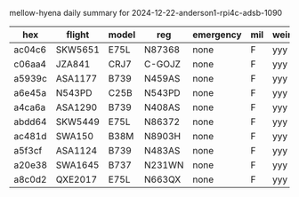 mellow-hyena daily summary for 2024-12-22-anderson1-rpi4c-adsb-1090

|hex|flight|model|reg|emergency|mil|weirdo|
|--|--|--|--|--|--|--|
|ac04c6|SKW5651|E75L|N87368|none|F|yyy|
|c06aa4|JZA841|CRJ7|C-GOJZ|none|F|yyy|
|a5939c|ASA1177|B739|N459AS|none|F|yyy|
|a6e45a|N543PD|C25B|N543PD|none|F|yyy|
|a4ca6a|ASA1290|B739|N408AS|none|F|yyy|
|abdd64|SKW5449|E75L|N86372|none|F|yyy|
|ac481d|SWA150|B38M|N8903H|none|F|yyy|
|a5f3cf|ASA1124|B739|N483AS|none|F|yyy|
|a20e38|SWA1645|B737|N231WN|none|F|yyy|
|a8c0d2|QXE2017|E75L|N663QX|none|F|yyy|
